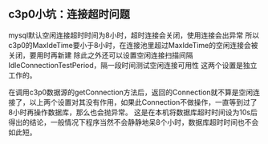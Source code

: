 ##  c3p0小坑：连接超时问题  
mysql默认空闲连接超时时间为8小时，超时连接会关闭，使用连接会出异常
所以c3p0的MaxIdeTime要小于8小时，在连接池里超过MaxIdeTime的空闲连接会被关闭，要用时再新建
除此之外还可以设置空闲连接扫描间隔IdleConnectionTestPeriod，隔一段时间测试空闲连接可用性
这两个设置是独立工作的。

在调用c3p0数据源的getConnection方法后，返回的Connection就不算是空闲连接了，以上两个设置对其没有作用，如果此Connection不做操作，一直等到过了8小时再操作数据库，那么也会抛异常。
这是在本机将数据库超时时间设为10s后得出的结论，一般情况下程序当然不会静静地呆8个小时，数据库超时时间也不会如此短。
   
